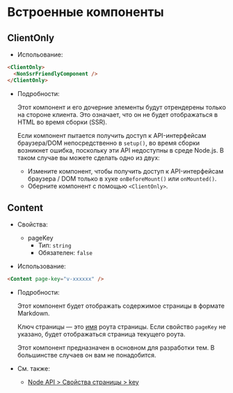 # Встроенные компоненты

<NpmBadge package="@vuepress/client" />

## ClientOnly

- Испольование:

```md
<ClientOnly>
  <NonSsrFriendlyComponent />
</ClientOnly>
```

- Подробности:

  Этот компонент и его дочерние элементы будут отрендерены только на стороне клиента. Это означает, что он не будет отображаться в HTML во время сборки (SSR).

  Если компонент пытается получить доступ к API-интерфейсам браузера/DOM непосредственно в `setup()`, во время сборки возникнет ошибка, поскольку эти API недоступны в среде Node.js. В таком случае вы можете сделать одно из двух:

  - Измените компонент, чтобы получить доступ к API-интерфейсам браузера / DOM только в хуке `onBeforeMount()` или `onMounted()`.
  - Оберните компонент с помощью `<ClientOnly>`.

## Content

- Свойства:

  - pageKey
    - Тип: `string`
    - Обязателен: `false`

- Использование:

```md
<Content page-key="v-xxxxxx" />
```

- Подробности:

  Этот компонент будет отображать содержимое страницы в формате Markdown.

  Ключ страницы — это [имя](https://router.vuejs.org/api/#name-2) роута страницы. Если свойство `pageKey` не указано, будет отображаться страница текущего роута.

  Этот компонент предназначен в основном для разработки тем. В большинстве случаев он вам не понадобится.

- См. также:
  - [Node API > Свойства страницы > key](./node-api.md#key)
